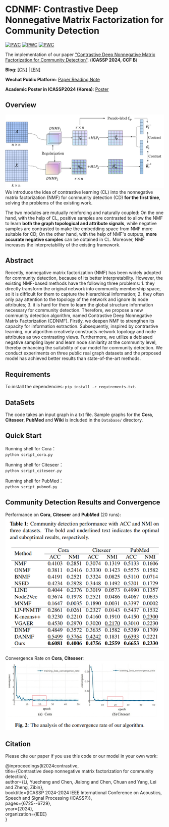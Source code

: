 # CDNMF: Contrastive Deep Nonnegative Matrix Factorization for Community Detection
[![PWC](https://img.shields.io/endpoint.svg?url=https://paperswithcode.com/badge/contrastive-deep-nonnegative-matrix/community-detection-on-cora)](https://paperswithcode.com/sota/community-detection-on-cora?p=contrastive-deep-nonnegative-matrix)
[![PWC](https://img.shields.io/endpoint.svg?url=https://paperswithcode.com/badge/contrastive-deep-nonnegative-matrix/community-detection-on-citeseer)](https://paperswithcode.com/sota/community-detection-on-citeseer?p=contrastive-deep-nonnegative-matrix)
[![PWC](https://img.shields.io/endpoint.svg?url=https://paperswithcode.com/badge/contrastive-deep-nonnegative-matrix/community-detection-on-pubmed)](https://paperswithcode.com/sota/community-detection-on-pubmed?p=contrastive-deep-nonnegative-matrix)


The implementation of our paper ["Contrastive Deep Nonnegative Matrix Factorization for Community Detection"](https://arxiv.org/abs/2311.02357). (**ICASSP 2024, CCF B**)

**Blog**: [[CN]](https://blog.csdn.net/m0_50826544/article/details/136773553?spm=1011.2415.3001.5331) | [[EN]](https://medium.com/@liych168168/cdnmf-a-trustworthy-and-efficient-community-detection-method-88dc9a6aba2b)

**Wechat Public Platform**: [Paper Reading Note](https://mp.weixin.qq.com/s/3rknZMBeqHW0fNtEvrEA8Q)

**Academic Poster in ICASSP2024 (Korea)**: [Poster](https://github.com/6lyc/CDNMF/blob/main/Poster.pdf)

## Overview
![framework](./figures/framework.png)
We introduce the idea of contrastive learning (CL) into the nonnegative matrix factorization (NMF) for community detection (CD) **for the first time**, solving the problems of the existing work.

The two modules are mutually reinforcing and naturally coupled: On the one hand, with the help of CL, positive samples are contrasted to allow the NMF to learn **both the graph topological and attribute signals**, while negative samples are contrasted to make the embedding space from NMF more suitable for CD; On the other hand, with the help of NMF's outputs, **more accurate negative samples** can be obtained in CL. Moreover, NMF increases the interpretability of the existing framework.

## Abstract
Recently, nonnegative matrix factorization (NMF) has been widely adopted for community detection, because of its better interpretability. However, the existing NMF-based methods have the following three problems: 1. they directly transform the original network into community membership space, so it is difficult for them to capture the hierarchical information; 2. they often only pay attention to the topology of the network and ignore its node attributes; 3. it is hard for them to learn the global structure information necessary for community detection. Therefore, we propose a new community detection algorithm, named Contrastive Deep Nonnegative Matrix Factorization (CDNMF). Firstly, we deepen NMF to strengthen its capacity for information extraction. Subsequently, inspired by contrastive learning, our algorithm creatively constructs network topology and node attributes as two contrasting views. Furthermore, we utilize a debiased negative sampling layer and learn node similarity at the community level, thereby enhancing the suitability of our model for community detection. We conduct experiments on three public real graph datasets and the proposed model has achieved better results than state-of-the-art methods.

## Requirements
To install the dependencies: `pip install -r requirements.txt`.

## DataSets
The code takes an input graph in a txt file. Sample graphs for the **Cora**, **Citeseer**, **PubMed** and **Wiki** is included in the `Database/` directory.

## Quick Start
Running shell for Cora：    
`python script_cora.py`

Running shell for Citeseer：    
`python script_citeseer.py`

Running shell for PubMed：    
`python script_pubmed.py`

## Community Detection Results and Convergence
Performance on **Cora**, **Citeseer** and **PubMed** (20 runs):  
![results](./figures/results.png) 

Convergence Rate on **Cora**, **Citeseer**:  
![convergence](./figures/convergence.png)

## Citation
Please cite our paper if you use this code or our model in your own work:

@inproceedings{li2024contrastive,  
  title={Contrastive deep nonnegative matrix factorization for community detection},  
  author={Li, Yuecheng and Chen, Jialong and Chen, Chuan and Yang, Lei and Zheng, Zibin},  
  booktitle={ICASSP 2024-2024 IEEE International Conference on Acoustics, Speech and Signal Processing (ICASSP)},  
  pages={6725--6729},  
  year={2024},  
  organization={IEEE}  
}


